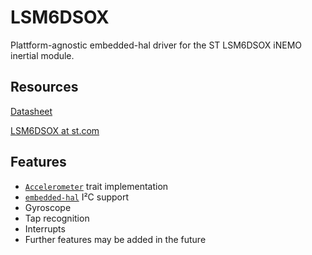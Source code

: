 # LSM6DSOX

Plattform-agnostic embedded-hal driver for the ST LSM6DSOX iNEMO inertial module.

## Resources

[Datasheet](https://www.st.com/resource/en/datasheet/lsm6dsox.pdf)

[LSM6DSOX at st.com](https://www.st.com/en/mems-and-sensors/lsm6dsox.html)

## Features
- [`Accelerometer`](https://docs.rs/accelerometer/latest/accelerometer/trait.Accelerometer.html) trait implementation
- [`embedded-hal`](https://crates.io/crates/embedded-hal) I²C support
- Gyroscope
- Tap recognition
- Interrupts
- Further features may be added in the future
